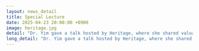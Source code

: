 ```yaml
---
layout: news_detail
title: Special Lecture 
date: 2025-04-23 20:00:00 +0900
image: heritage.jpg
detail: "Dr. Yim gave a talk hosted by Heritage, where she shared valuable insights on supporting language development—especially on how to help bilingual children thrive."
long_detail: "Dr. Yim gave a talk hosted by Heritage, where she shared valuable insights on supporting language development—especially on how to help bilingual children thrive."
---
```


